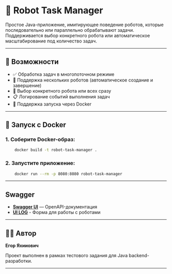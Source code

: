 # 🤖 Robot Task Manager

Простое Java-приложение, имитирующее поведение роботов, которые последовательно или параллельно обрабатывают задачи. Поддерживается выбор конкретного робота или автоматическое масштабирование под количество задач.

---

## 📆 Возможности

* ✅ Обработка задач в многопоточном режиме
* 🤖 Поддержка нескольких роботов (автоматическое создание и завершение)
* 👤 Выбор конкретного робота или всех сразу
* 📋 Логирование событий выполнения задач
* 🐳 Поддержка запуска через Docker

---

## 🚀 Запуск с Docker

### 1. Соберите Docker-образ:

```bash
    docker build -t robot-task-manager .
```

### 2. Запустите приложение:

```bash
    docker run --rm -p 8080:8080 robot-task-manager
```
---

## Swagger

- [**Swagger UI**](http://localhost:8080/swagger-ui/index.html) — OpenAPI-документация
- [**UI LOG**](http://localhost:8080/) - Форма для работы с роботами

---

## 👨‍💼 Автор

**Егор Яхииович**

Проект выполнен в рамках тестового задания для Java backend-разработки.

---
